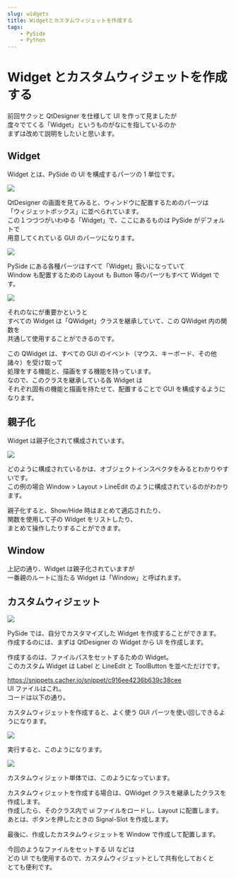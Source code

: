 ```yaml
---
slug: widgets
title: Widgetとカスタムウィジェットを作成する
tags:
    - PySide
    - Python
---
```


# Widget とカスタムウィジェットを作成する

前回サクッと QtDesigner を仕様して UI を作って見ましたが  
度々でてくる「Widget」というものがなにを指しているのか  
まずは改めて説明をしたいと思います。

## Widget

Widget とは、PySide の UI を構成するパーツの 1 単位です。

![](https://gyazo.com/2f2c60008cf42db6a861eb985f01669d.png)

QtDesigner の画面を見てみると、ウィンドウに配置するためのパーツは  
「ウィジェットボックス」に並べられています。  
この１つづつがいわゆる「Widget」で、ここにあるものは PySide がデフォルトで  
用意してくれている GUI のパーツになります。

![](https://gyazo.com/718b061f312f49173b0c6e8e9095156a.png)

PySide にある各種パーツはすべて「Widget」扱いになっていて  
Window も配置するための Layout も Button 等のパーツもすべて Widget です。

![](https://gyazo.com/2dcdbfb6dc6f467b99aca95a0b85c875.png)

それのなにが重要かというと  
すべての Widget は「QWidget」クラスを継承していて、この QWidget 内の関数を  
共通して使用することができるのです。

この QWidget は、すべての GUI のイベント（マウス、キーボード、その他諸々）を受け取って  
処理をする機能と、描画をする機能を持っています。  
なので、このクラスを継承している各 Widget は  
それぞれ固有の機能と描画を持たせて、配置することで GUI を構成するようになります。

## 親子化

Widget は親子化されて構成されています。

![](https://gyazo.com/728357bda05243652c41a71210b61c54.png)

どのように構成されているかは、オブジェクトインスペクタをみるとわかりやすいです。  
この例の場合 Window > Layout > LineEdit のように構成されているのがわかります。

親子化すると、Show/Hide 時はまとめて適応されたり、  
関数を使用して子の Widget をリストしたり、  
まとめて操作したりすることができます。

## Window

上記の通り、Widget は親子化されていますが  
一番親のルートに当たる Widget は「Window」と呼ばれます。

## カスタムウィジェット

![](https://gyazo.com/8cfc9cea59ae66ac125c61cb76b2b248.png)

PySide では、自分でカスタマイズした Widget を作成することができます。  
作成するのには、まずは QtDesigner の Widget から UI を作成します。

作成するのは、ファイルパスをセットするための Widget。  
このカスタム Widget は Label と LineEdit と ToolButton を並べただけです。

https://snippets.cacher.io/snippet/c916ee4236b639c38cee  
UI ファイルはこれ。  
コードは以下の通り。

<script src="https://embed.cacher.io/d65e3e855a3aab44adad16c60a7813f4795aae44.js?a=c1e5f1af51506fbd021ac66f46b04a85"></script>

カスタムウィジェットを作成すると、よく使う GUI パーツを使い回しできるようになります。

![](https://gyazo.com/a65ea06687163cec414b15af2048eb1c.png)

実行すると、このようになります。

![](https://gyazo.com/88cf995b3e7f139bbac47d40f48c82b1.png)

カスタムウィジェット単体では、このようになっています。

カスタムウィジェットを作成する場合は、QWidget クラスを継承したクラスを作成します。  
作成したら、そのクラス内で ui ファイルをロードし、Layout に配置します。  
あとは、ボタンを押したときの Signal-Slot を作成します。

最後に、作成したカスタムウィジェットを Window で作成して配置します。

今回のようなファイルをセットする UI などは  
どの UI でも使用するので、カスタムウィジェットとして共有化しておくと  
とても便利です。
